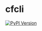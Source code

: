 # cfcli

[![PyPI Version](https://img.shields.io/pypi/v/cfcli.svg)](https://pypi.org/project/cfcli/)

